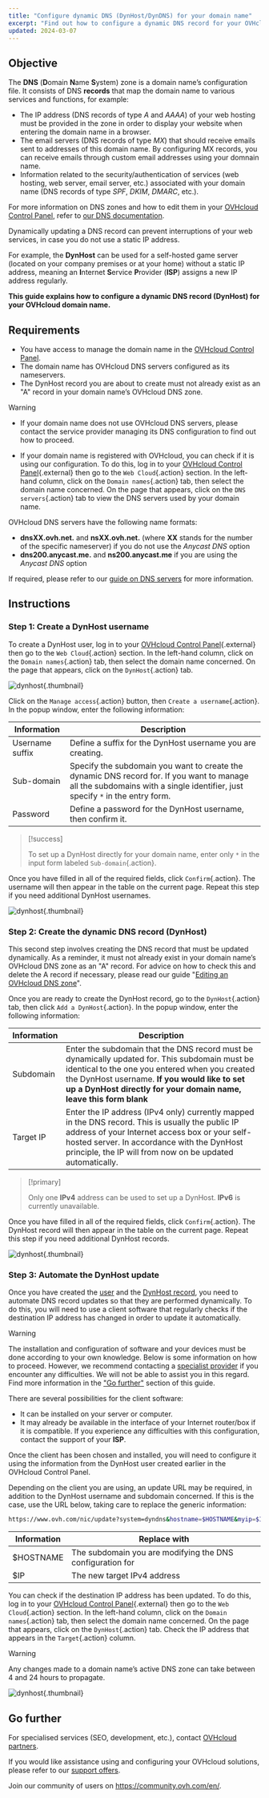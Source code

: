 ```yaml
---
title: "Configure dynamic DNS (DynHost/DynDNS) for your domain name"
excerpt: "Find out how to configure a dynamic DNS record for your OVHcloud domain name"
updated: 2024-03-07
---
```


## Objective

The **DNS** (**D**omain **N**ame **S**ystem) zone is a domain name’s configuration file. It consists of DNS **records** that map the domain name to various services and functions, for example:

- The IP address (DNS records of type *A* and *AAAA*) of your web hosting must be provided in the zone in order to display your website when entering the domain name in a browser.
- The email servers (DNS records of type *MX*) that should receive emails sent to addresses of this domain name. By configuring MX records, you can receive emails through custom email addresses using your domnain name.
- Information related to the security/authentication of services (web hosting, web server, email server, etc.) associated with your domain name (DNS records of type *SPF*, *DKIM*, *DMARC*, etc.).

For more information on DNS zones and how to edit them in your [OVHcloud Control Panel](https://www.ovh.com/auth/?action=gotomanager&from=https://www.ovh.co.uk/&ovhSubsidiary=GB), refer to [our DNS documentation](/pages/web_cloud/domains/dns_zone_edit).

Dynamically updating a DNS record can prevent interruptions of your web services, in case you do not use a static IP address.

For example, the **DynHost** can be used for a self-hosted game server (located on your company premises or at your home) without a static IP address, meaning an **I**nternet **S**ervice **P**rovider (**ISP**) assigns a new IP address regularly.

**This guide explains how to configure a dynamic DNS record (DynHost) for your OVHcloud domain name.**

## Requirements

- You have access to manage the domain name in the [OVHcloud Control Panel](https://www.ovh.com/auth/?action=gotomanager&from=https://www.ovh.co.uk/&ovhSubsidiary=GB).
- The domain name has OVHcloud DNS servers configured as its nameservers.
- The DynHost record you are about to create must not already exist as an "A" record in your domain name’s OVHcloud DNS zone.

> [!warning]
>
> - If your domain name does not use OVHcloud DNS servers, please contact the service provider managing its DNS configuration to find out how to proceed.
> 
> - If your domain name is registered with OVHcloud, you can check if it is using our configuration. To do this, log in to your [OVHcloud Control Panel](https://www.ovh.com/auth/?action=gotomanager&from=https://www.ovh.co.uk/&ovhSubsidiary=GB){.external} then go to the `Web Cloud`{.action} section. In the left-hand column, click on the `Domain names`{.action} tab, then select the domain name concerned. On the page that appears, click on the `DNS servers`{.action} tab to view the DNS servers used by your domain name. 
>
> OVHcloud DNS servers have the following name formats: 
>
> - **dnsXX.ovh.net.** and **nsXX.ovh.net.** (where **XX** stands for the number of the specific nameserver) if you do not use the *Anycast DNS* option
> - **dns200.anycast.me.** and **ns200.anycast.me** if you are using the *Anycast DNS* option
> 
> If required, please refer to our [guide on DNS servers](/pages/web_cloud/domains/dns_server_general_information) for more information.
>

## Instructions

### Step 1: Create a DynHost username <a name="step1"></a>

To create a DynHost user, log in to your [OVHcloud Control Panel](https://www.ovh.com/auth/?action=gotomanager&from=https://www.ovh.co.uk/&ovhSubsidiary=GB){.external} then go to the `Web Cloud`{.action} section. In the left-hand column, click on the `Domain names`{.action} tab, then select the domain name concerned. On the page that appears, click on the `DynHost`{.action} tab.

![dynhost](images/tab.png){.thumbnail}

Click on the `Manage access`{.action} button, then `Create a username`{.action}. In the popup window, enter the following information:

|Information|Description|
|---|---|
|Username suffix|Define a suffix for the DynHost username you are creating.|
|Sub-domain|Specify the subdomain you want to create the dynamic DNS record for. If you want to manage all the subdomains with a single identifier, just specify `*` in the entry form.|
|Password|Define a password for the DynHost username, then confirm it.|

> [!success]
>
> To set up a DynHost directly for your domain name, enter only `*` in the input form labeled `Sub-domain`{.action}.
>

Once you have filled in all of the required fields, click `Confirm`{.action}. The username will then appear in the table on the current page. Repeat this step if you need additional DynHost usernames.

![dynhost](images/create-a-dynhost-username.png){.thumbnail}

### Step 2: Create the dynamic DNS record (DynHost) <a name="step2"></a>

This second step involves creating the DNS record that must be updated dynamically. As a reminder, it must not already exist in your domain name’s OVHcloud DNS zone as an "A" record. For advice on how to check this and delete the A record if necessary, please read our guide "[Editing an OVHcloud DNS zone](/pages/web_cloud/domains/dns_zone_edit)".

Once you are ready to create the DynHost record, go to the `DynHost`{.action} tab, then click `Add a DynHost`{.action}. In the popup window, enter the following information:

|Information|Description|
|---|---|
|Subdomain|Enter the subdomain that the DNS record must be dynamically updated for. This subdomain must be identical to the one you entered when you created the DynHost username. **If you would like to set up a DynHost directly for your domain name, leave this form blank**|
|Target IP|Enter the IP address (IPv4 only) currently mapped in the DNS record. This is usually the public IP address of your Internet access box or your self-hosted server. In accordance with the DynHost principle, the IP will from now on be updated automatically.|

> [!primary]
>
> Only one **IPv4** address can be used to set up a DynHost. **IPv6** is currently unavailable.
>

Once you have filled in all of the required fields, click `Confirm`{.action}. The DynHost record will then appear in the table on the current page. Repeat this step if you need additional DynHost records.

![dynhost](images/create-a-dynhost.png){.thumbnail}

### Step 3: Automate the DynHost update

Once you have created the [user](#step1) and the [DynHost record](#step2), you need to automate DNS record updates so that they are performed dynamically. To do this, you will need to use a client software that regularly checks if the destination IP address has changed in order to update it automatically.

> [!warning]
>
> The installation and configuration of software and your devices must be done according to your own knowledge. Below is some information on how to proceed. However, we recommend contacting a [specialist provider](https://partner.ovhcloud.com/en-gb/directory/) if you encounter any difficulties. We will not be able to assist you in this regard. 
> Find more information in the ["Go further"](#go-further) section of this guide.
>

There are several possibilities for the client software: 

- It can be installed on your server or computer.
- It may already be available in the interface of your Internet router/box if it is compatible. If you experience any difficulties with this configuration, contact the support of your **ISP**.

Once the client has been chosen and installed, you will need to configure it using the information from the DynHost user created earlier in the OVHcloud Control Panel.

Depending on the client you are using, an update URL may be required, in addition to the DynHost username and subdomain concerned. If this is the case, use the URL below, taking care to replace the generic information:

```bash
https://www.ovh.com/nic/update?system=dyndns&hostname=$HOSTNAME&myip=$IP
```

|Information|Replace with|
|---|---|
|$HOSTNAME|The subdomain you are modifying the DNS configuration for|
|$IP|The new target IPv4 address|

You can check if the destination IP address has been updated. To do this, log in to your [OVHcloud Control Panel](https://www.ovh.com/auth/?action=gotomanager&from=https://www.ovh.co.uk/&ovhSubsidiary=GB){.external} then go to the `Web Cloud`{.action} section. In the left-hand column, click on the `Domain names`{.action} tab, then select the domain name concerned. On the page that appears, click on the `DynHost`{.action} tab. Check the IP address that appears in the `Target`{.action} column.

> [!warning]
>
> Any changes made to a domain name’s active DNS zone can take between 4 and 24 hours to propagate.
>

![dynhost](images/target.png){.thumbnail}

## Go further <a name="go-further"></a>

For specialised services (SEO, development, etc.), contact [OVHcloud partners](https://partner.ovhcloud.com/en-gb/directory/).

If you would like assistance using and configuring your OVHcloud solutions, please refer to our [support offers](https://www.ovhcloud.com/en-gb/support-levels/).

Join our community of users on <https://community.ovh.com/en/>. 

